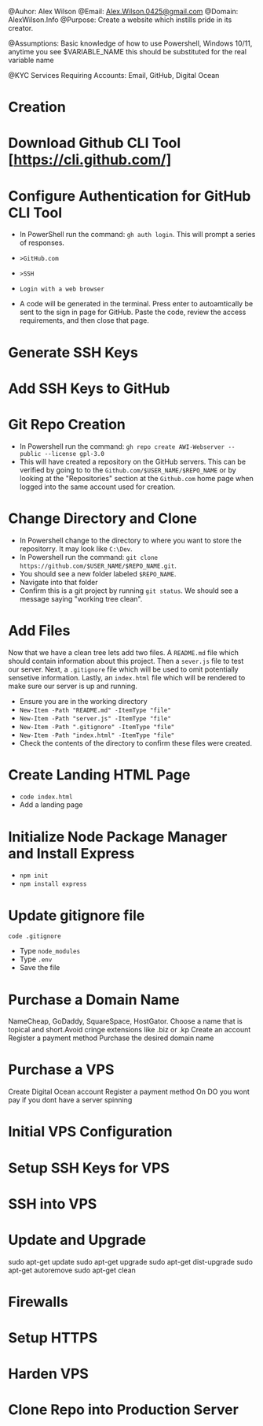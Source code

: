 @Auhor: Alex Wilson
@Email: Alex.Wilson.0425@gmail.com
@Domain: AlexWilson.Info
@Purpose: Create a website which instills pride in its creator.

@Assumptions:
Basic knowledge of how to use Powershell, Windows 10/11, anytime you see $VARIABLE_NAME this should be substituted for the real variable name
            
@KYC Services Requiring Accounts:
Email, GitHub, Digital Ocean

# Creation

# Download Github CLI Tool [https://cli.github.com/]

# Configure Authentication for GitHub CLI Tool
- In PowerShell run the command: `gh auth login`. This will prompt a series of responses.

- `>GitHub.com`
- `>SSH`
- `Login with a web browser`

- A code will be generated in the terminal. Press enter to autoamtically be sent to the sign in page for GitHub. Paste the code, review the access requirements, and then close that page. 

# Generate SSH Keys

# Add SSH Keys to GitHub


# Git Repo Creation
- In Powershell run the command: `gh repo create AWI-Webserver --public --license gpl-3.0`
- This will have created a repository on the GitHub servers. This can be verified by going to to the `Github.com/$USER_NAME/$REPO_NAME` or by looking at the "Repositories" section at the `Github.com` home page when logged into the same account used for creation.  

# Change Directory and Clone
- In Powershell change to the directory to where you want to store the repositorry. It may look like `C:\Dev`. 
- In Powershell run the command: `git clone https://github.com/$USER_NAME/$REPO_NAME.git`.
- You should see a new folder labeled `$REPO_NAME`.
- Navigate into that folder
- Confirm this is a git project by running `git status`. We should see a message saying "working tree clean".

# Add Files
Now that we have a clean tree lets add two files. A `README.md` file which should contain information about this project. Then a `sever.js` file to test our server. Next, a `.gitignore` file which will be used to omit potentially sensetive information. Lastly, an `index.html` file which will be rendered to make sure our server is up and running.

- Ensure you are in the working directory
- `New-Item -Path "README.md" -ItemType "file"`
- `New-Item -Path "server.js" -ItemType "file"`
- `New-Item -Path ".gitignore" -ItemType "file"`
- `New-Item -Path "index.html" -ItemType "file"`
- Check the contents of the directory to confirm these files were created.

# Create Landing HTML Page
- `code index.html`
- Add a landing page


# Initialize Node Package Manager and Install Express
- `npm init`
- `npm install express`

# Update gitignore file
`code .gitignore`
- Type `node_modules`
- Type `.env`
- Save the file




# Purchase a Domain Name
NameCheap, GoDaddy, SquareSpace, HostGator. Choose a name that is topical and short.Avoid cringe extensions like .biz or .kp
Create an account
Register a payment method
Purchase the desired domain name

# Purchase a VPS
Create Digital Ocean account
Register a payment method
On DO you wont pay if you dont have a server spinning


# Initial VPS Configuration


# Setup SSH Keys for VPS

# SSH into VPS



# Update and Upgrade
sudo apt-get update
sudo apt-get upgrade
sudo apt-get dist-upgrade
sudo apt-get autoremove
sudo apt-get clean

# Firewalls








# Setup HTTPS

# Harden VPS


# Clone Repo into Production Server